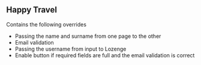 ## Happy Travel

Contains the following overrides
- Passing the name and surname from one page to the other
- Email validation
- Passing the username from input to Lozenge
- Enable button if required fields are full and the email validation is correct

